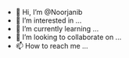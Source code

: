 - 👋 Hi, I’m @Noorjanib
- 👀 I’m interested in ...
- 🌱 I’m currently learning ...
- 💞️ I’m looking to collaborate on ...
- 📫 How to reach me ...

<!---
Noorjanib/Noorjanib is a ✨ special ✨ repository because its `README.md` (this file) appears on your GitHub profile.
You can click the Preview link to take a look at your changes.
--->
